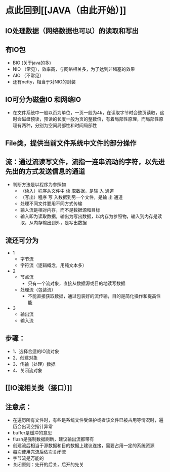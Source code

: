 # 点此回到[[JAVA（由此开始）]]

## IO处理数据（网络数据也可以）的读取和写出

## 有IO包
- BIO (关于java的多)
- NIO （常见），效率高，与网络相关多，为了达到非堵塞的效果
- AIO （不常见）
- 还有netty，相当于对NIO的封装

## IO可分为磁盘IO  和网络IO
- 在文件系统中一般以页为单位，一页一般为4k，在读取字节时会整页读取，这时会磁盘预读，预读的长度一般为页的整数倍，有着局部性原理，而局部性原理有两种，分别为空间局部性和时间局部性

## File类，提供当前文件系统中文件的部分操作

## 流：通过流读写文件，流指一连串流动的字符，以先进先出的方式发送信息的通道
- 判断方法是以程序为参照物
	- （读入）程序从文件中  读  取数据，是输   入   通道
	- （写出）程序    写   入数据到另一个文件，是输   出  通道
	- 处理不同文件要用不同方式传输
	- 输入流是相对内存，而不是数据源和目标
	- 输入即为读取数据，输出为写出数据，以内存为参照物，输入到内存是读取，从内存输出到外，是写出数据

## 流还可分为
- 1
	- 字节流
	- 字符流（逻辑概念，用纯文本多）
- 2
	- 节点流
		- 只有一个流对象，直接从数据源或目的地读写数据
	- 处理流（包装流）
		- 不能直接获取数据，通过包装好的流传输，目的是简化操作和提高性能
- 3
	- 输出流
	- 输入流

## 步骤：
- 1、选择合适的IO流对象
- 2、创建对象
- 3、传输（处理）数据
- 4、关闭流对象

## [[IO流相关类（接口）]]

## 注意点：
- 在遍历所有文件时，有些是系统文件受保护或者该文件已被占用等情况时，遍历会出现空指针异常
- buffer是缓冲的意思
- flush是强制数据刷新，建议输出流都带有
- 创建流后相当于源数据和目的数据上建议连接，需要占用一定的系统资源
- 每次使用完流后依次关闭流
- 字节流是万能的
- 关闭原则：先开的后关，后开的先关



